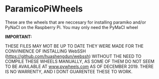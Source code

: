 # ParamicoPiWheels

These are the wheels that are neccesary
for installing paramiko and/or PyNaCl
on the Raspberry Pi. You may only need
the PyMaCl wheel

**IMPORTANT:**

THESE FILES MAY MOT BE UP TO DATE THEY
WERE MADE FOR THE CONVINIENCE OF
INSTALLING WebSSH (https://github.com/huashengdun/webssh)
WITHOUT THE NEED TO COMPILE THESE WHEELS
MANUALLY, AS SOME OF THEM DO NOT SEEM TO
BE AVAILABLE AT www.pywheels.com AS OF
DECEMBER 2019. THERE IS NO WARRENTY,
AND I DONT GUARENTEE THESE TO WORK.
